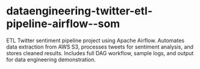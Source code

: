# dataengineering-twitter-etl-pipeline-airflow--som
ETL Twitter sentiment pipeline project using Apache Airflow. Automates data extraction from AWS S3, processes tweets for sentiment analysis, and stores cleaned results. Includes full DAG workflow, sample logs, and output for data engineering demonstration.
